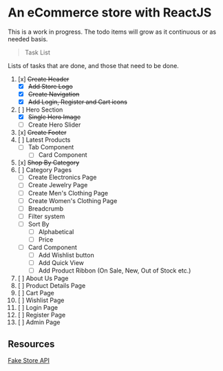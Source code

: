 # An eCommerce store with ReactJS

This is a work in progress. The todo items will grow as it continuous or as needed basis.

> Task List

Lists of tasks that are done, and those that need to be done.

1. [x] ~~Create Header~~
   - [x] ~~Add Store Logo~~
   - [x] ~~Create Navigation~~
   - [x] ~~Add Login, Register and Cart icons~~
2. [ ] Hero Section
   - [x] ~~Single Hero Image~~
   - [ ] Create Hero Slider
3. [x] ~~Create Footer~~
4. [ ] Latest Products
   - [ ] Tab Component
     - [ ] Card Component
5. [x] ~~Shop By Category~~
6. [ ] Category Pages
   - [ ] Create Electronics Page
   - [ ] Create Jewelry Page
   - [ ] Create Men's Clothing Page
   - [ ] Create Women's Clothing Page
   - [ ] Breadcrumb
   - [ ] Filter system
   - [ ] Sort By
     - [ ] Alphabetical
     - [ ] Price
   - [ ] Card Component
     - [ ] Add Wishlist button
     - [ ] Add Quick View
     - [ ] Add Product Ribbon (On Sale, New, Out of Stock etc.)
7. [ ] About Us Page
8. [ ] Product Details Page
9. [ ] Cart Page
10. [ ] Wishlist Page
11. [ ] Login Page
12. [ ] Register Page
13. [ ] Admin Page

## Resources

[Fake Store API](https://fakestoreapi.com/)
